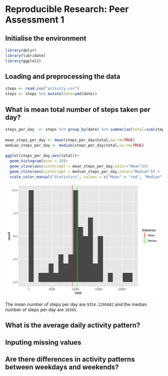 # Reproducible Research: Peer Assessment 1

## Initialise the environment

```r
library(dplyr)
library(lubridate)
library(ggplot2)
```

## Loading and preprocessing the data

```r
steps <- read.csv("activity.csv")
steps <- steps %>% mutate(date=ymd(date))
```

## What is mean total number of steps taken per day?

```r
steps_per_day  <- steps %>% group_by(date) %>% summarise(total=sum(steps,na.rm=TRUE))

mean_steps_per_day <- mean(steps_per_day$total,na.rm=TRUE)
median_steps_per_day <- median(steps_per_day$total,na.rm=TRUE)

ggplot(steps_per_day,aes(total))+
  geom_histogram(bins = 20)+
  geom_vline(aes(xintercept = mean_steps_per_day,color="Mean"))+
  geom_vline(aes(xintercept = median_steps_per_day,color="Median")) +
  scale_color_manual("Statistics", values = c("Mean" = "red", "Median" = "green"))
```

![](PA1_template_files/figure-html/mean_steps_per_day-1.png)

The mean number of steps per day are ``9354.2295082`` and the median number of steps per day are ``10395``.


## What is the average daily activity pattern?



## Inputing missing values



## Are there differences in activity patterns between weekdays and weekends?
